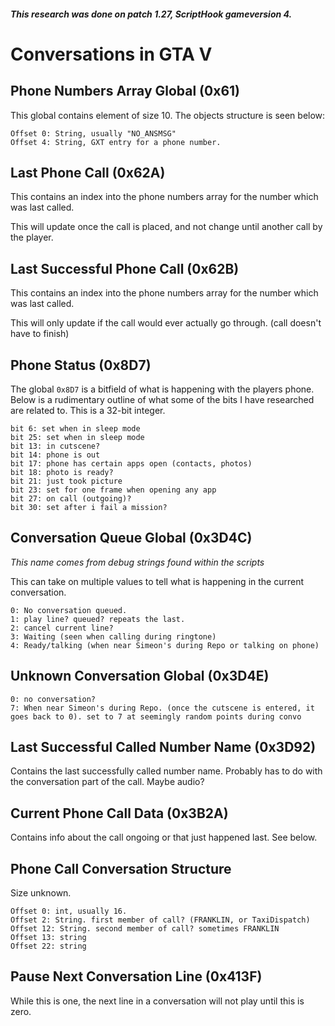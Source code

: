 ##### This research was done on patch 1.27, ScriptHook gameversion 4.

# Conversations in GTA V

## Phone Numbers Array Global (0x61)

This global contains element of size 10. The objects structure is seen below:

```
Offset 0: String, usually "NO_ANSMSG"
Offset 4: String, GXT entry for a phone number.
```

## Last Phone Call (0x62A)

This contains an index into the phone numbers array for the number which was last called.

This will update once the call is placed, and not change until another call by the player.

## Last Successful Phone Call (0x62B)

This contains an index into the phone numbers array for the number which was last called.

This will only update if the call would ever actually go through. (call doesn't have to finish)

## Phone Status (0x8D7)

The global `0x8D7` is a bitfield of what is happening with the players phone. Below is a rudimentary outline of what some of the bits I have researched are related to.
This is a 32-bit integer.

```
bit 6: set when in sleep mode
bit 25: set when in sleep mode
bit 13: in cutscene?
bit 14: phone is out
bit 17: phone has certain apps open (contacts, photos)
bit 18: photo is ready?
bit 21: just took picture
bit 23: set for one frame when opening any app
bit 27: on call (outgoing)?
bit 30: set after i fail a mission?
```

## Conversation Queue Global (0x3D4C)

_This name comes from debug strings found within the scripts_

This can take on multiple values to tell what is happening in the current conversation.

```
0: No conversation queued.
1: play line? queued? repeats the last.
2: cancel current line?
3: Waiting (seen when calling during ringtone)
4: Ready/talking (when near Simeon's during Repo or talking on phone)
```

## Unknown Conversation Global (0x3D4E)

```
0: no conversation?
7: When near Simeon's during Repo. (once the cutscene is entered, it goes back to 0). set to 7 at seemingly random points during convo
```

## Last Successful Called Number Name (0x3D92)

Contains the last successfully called number name. Probably has to do with the conversation part of the call. Maybe audio?

## Current Phone Call Data (0x3B2A)

Contains info about the call ongoing or that just happened last. See below.

## Phone Call Conversation Structure

Size unknown.

```
Offset 0: int, usually 16.
Offset 2: String. first member of call? (FRANKLIN, or TaxiDispatch)
Offset 12: String. second member of call? sometimes FRANKLIN
Offset 13: string
Offset 22: string
```

## Pause Next Conversation Line (0x413F)

While this is one, the next line in a conversation will not play until this is zero.
